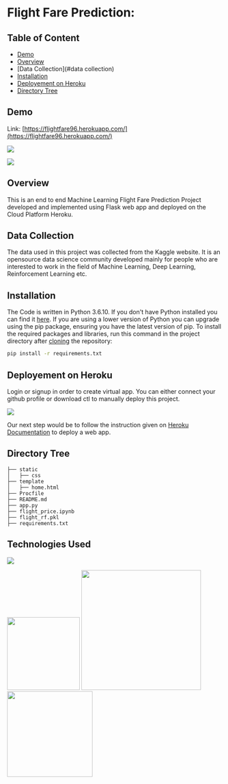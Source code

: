 # Flight Fare Prediction: 

## Table of Content
  * [Demo](#demo)
  * [Overview](#overview)
  * [Data Collection](#data collection)
  * [Installation](#installation)
  * [Deployement on Heroku](#deployement-on-heroku)
  * [Directory Tree](#directory-tree)
  

## Demo
Link: [https://flightfare96.herokuapp.com/](https://flightfare96.herokuapp.com/)

[![](https://i.imgur.com/M8Kcjre.png)](https://flightfare96.herokuapp.com/)

[![](https://i.imgur.com/p0aeL6c.png)](https://flightfare96.herokuapp.com/)

## Overview
This is an end to end Machine Learning Flight Fare Prediction Project developed and implemented using Flask web app and deployed on the Cloud Platform Heroku.

## Data Collection
The data used in this project was collected from the Kaggle website. It is an opensource data science community developed mainly for people who are interested to work in the field of Machine Learning, Deep Learning, Reinforcement Learning etc.

## Installation
The Code is written in Python 3.6.10. If you don't have Python installed you can find it [here](https://www.python.org/downloads/). If you are using a lower version of Python you can upgrade using the pip package, ensuring you have the latest version of pip. To install the required packages and libraries, run this command in the project directory after [cloning](https://www.howtogeek.com/451360/how-to-clone-a-github-repository/) the repository:
```bash
pip install -r requirements.txt
```

## Deployement on Heroku
Login or signup in order to create virtual app. You can either connect your github profile or download ctl to manually deploy this project.

[![](https://i.imgur.com/dKmlpqX.png)](https://heroku.com)

Our next step would be to follow the instruction given on [Heroku Documentation](https://devcenter.heroku.com/articles/getting-started-with-python) to deploy a web app.

## Directory Tree 
```
├── static 
│   ├── css
├── template
│   ├── home.html
├── Procfile
├── README.md
├── app.py
├── flight_price.ipynb
├── flight_rf.pkl
├── requirements.txt
```

## Technologies Used

![](https://forthebadge.com/images/badges/made-with-python.svg)

[<img target="_blank" src="https://flask.palletsprojects.com/en/1.1.x/_images/flask-logo.png" width=170>](https://flask.palletsprojects.com/en/1.1.x/) [<img target="_blank" src="https://number1.co.za/wp-content/uploads/2017/10/gunicorn_logo-300x85.png" width=280>](https://gunicorn.org) [<img target="_blank" src="https://scikit-learn.org/stable/_static/scikit-learn-logo-small.png" width=200>](https://scikit-learn.org/stable/) 

